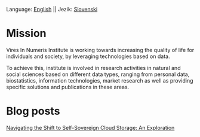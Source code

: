 Language: [English](README.md) || Jezik: [Slovenski](README_SLO)

# Mission

Vires In Numeris Institute is working towards increasing the quality of life for individuals and society, by leveraging technologies based on data. 

To achieve this, institute is involved in research activities in natural and social sciences based on different data types, ranging from personal data, biostatistics, information technologies, market research as well as providing specific solutions and publications in these areas.

# Blog posts

[Navigating the Shift to Self-Sovereign Cloud Storage: An Exploration](./posts/en/navigating-self-sovereign-cloud)
